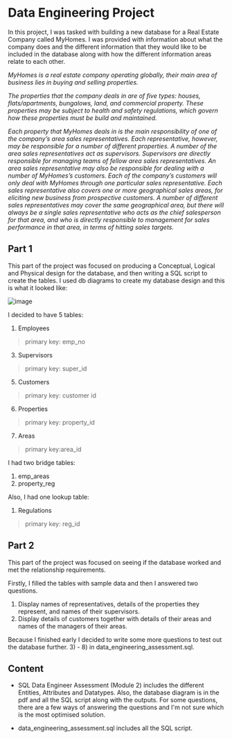 # Data Engineering Project 

In this project, I was tasked with building a new database for a Real Estate Company called MyHomes. I was provided with information about what the company does and the different information that they would like to be included in the database along with how the different information areas relate to each other. 

_MyHomes is a real estate company operating globally, their main area of business lies in 
buying and selling properties._

_The properties that the company deals in are of five types: houses, flats/apartments, 
bungalows, land, and commercial property. These properties may be subject to health and 
safety regulations, which govern how these properties must be build and maintained._

_Each property that MyHomes deals in is the main responsibility of one of the company’s 
area sales representatives. Each representative, however, may be responsible for a 
number of different properties. A number of the area sales representatives act as 
supervisors. Supervisors are directly responsible for managing teams of fellow area sales 
representatives. An area sales representative may also be responsible for dealing with a 
number of MyHomes’s customers. Each of the company’s customers will only deal with 
MyHomes through one particular sales representative. Each sales representative also 
covers one or more geographical sales areas, for eliciting new business from prospective 
customers. A number of different sales representatives may cover the same geographical 
area, but there will always be a single sales representative who acts as the chief
salesperson for that area, and who is directly responsible to management for sales 
performance in that area, in terms of hitting sales targets._

## Part 1

This part of the project was focused on producing a Conceptual, Logical and Physical design for the database, and then writing a SQL script to create the tables. I used db diagrams to create my database design and this is what it looked like:

![image](https://github.com/kpashindla25/data-engineering-sql-SarahAisagbon/assets/114437040/4c78b2e3-c0da-4df7-9cd1-80910f847ffe)

I decided to have 5 tables:
1. Employees
  > primary key: emp_no
3. Supervisors
  > primary key: super_id
5. Customers
  > primary key: customer id
6. Properties
  > primary key: property_id
7. Areas
  > primary key:area_id

I had two bridge tables:
1. emp_areas
2. property_reg

Also, I had one lookup table:
1. Regulations
  > primary key: reg_id

## Part 2

This part of the project was focused on seeing if the database worked and met the relationship requirements.

Firstly, I filled the tables with sample data and then I answered two questions. 

1) Display names of representatives, details of the properties they represent, and 
names of their supervisors.
2) Display details of customers together with details of their areas and names of the 
managers of their areas.

Because I finished early I decided to write some more questions to test out the database further. 3) - 8) in data_engineering_assessment.sql.


## Content 
- SQL Data Engineer Assessment (Module 2) includes the different Entities, Attributes and Datatypes. Also, the database diagram is in the pdf and all the SQL script along with the outputs. For some questions, there are a few ways of answering the questions and I'm not sure which is the most optimised solution.

- data_engineering_assessment.sql includes all the SQL script.




